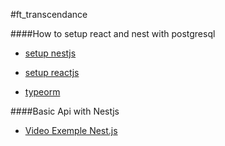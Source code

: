 #ft_transcendance

####How to setup react and nest with postgresql 
- [setup nestjs](https://auth0.com/blog/modern-full-stack-development-with-nestjs-react-typescript-and-mongodb-part-1/)

- [setup reactjs](https://auth0.com/blog/modern-full-stack-development-with-nestjs-react-typescript-and-mongodb-part-2/)

- [typeorm](https://docs.nestjs.com/techniques/database)

####Basic Api with Nestjs

- [Video Exemple Nest.js](https://www.youtube.com/watch?v=F_oOtaxb0L8&t=160s)

